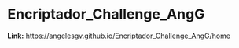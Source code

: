 # Encriptador_Challenge_AngG

**Link:** https://angelesgv.github.io/Encriptador_Challenge_AngG/home
